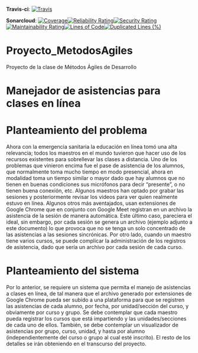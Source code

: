 __Travis-ci__: [![Travis](https://img.shields.io/travis/emendoza-216/emendoza-216_Proyecto_MetodosAgiles.svg)]()

__Sonarcloud__: [![Coverage](https://sonarcloud.io/api/project_badges/measure?project=emendoza-216_Proyecto_MetodosAgiles&metric=coverage)](https://sonarcloud.io/dashboard?id=emendoza-216_Proyecto_MetodosAgiles)[![Reliability Rating](https://sonarcloud.io/api/project_badges/measure?project=emendoza-216_Proyecto_MetodosAgiles&metric=reliability_rating)](https://sonarcloud.io/dashboard?id=emendoza-216_Proyecto_MetodosAgiles)[![Security Rating](https://sonarcloud.io/api/project_badges/measure?project=emendoza-216_Proyecto_MetodosAgiles&metric=security_rating)](https://sonarcloud.io/dashboard?id=emendoza-216_Proyecto_MetodosAgiles)[![Maintainability Rating](https://sonarcloud.io/api/project_badges/measure?project=emendoza-216_Proyecto_MetodosAgiles&metric=sqale_rating)](https://sonarcloud.io/dashboard?id=emendoza-216_Proyecto_MetodosAgiles)[![Lines of Code](https://sonarcloud.io/api/project_badges/measure?project=emendoza-216_Proyecto_MetodosAgiles&metric=ncloc)](https://sonarcloud.io/dashboard?id=emendoza-216_Proyecto_MetodosAgiles)[![Duplicated Lines (%)](https://sonarcloud.io/api/project_badges/measure?project=emendoza-216_Proyecto_MetodosAgiles&metric=duplicated_lines_density)](https://sonarcloud.io/dashboard?id=emendoza-216_Proyecto_MetodosAgiles)

# Proyecto_MetodosAgiles
Proyecto de la clase de Métodos Ágiles de Desarrollo

# Manejador de asistencias para clases en línea

# Planteamiento del problema
Ahora con la emergencia sanitaria la educación en línea tomó una alta relevancia; todos los
maestros en el mundo tuvieron que hacer uso de los recursos existentes para sobrellevar las clases
a distancia. Uno de los problemas que vinieron encima fue el pase de asistencia de los alumnos, que
normalmente toma mucho tiempo en modo presencial, ahora en modalidad toma un tiempo similar
o mayor dado que hay alumnos que no tienen en buenas condiciones sus micrófonos para decir
“presente”, o no tienen buena conexión, etc. Algunos maestros han optado por grabar las sesiones
y posteriormente revisar los videos para ver quien realmente estuvo en línea. Algunos otros más
aventajados, usan extensiones de Google Chrome que en conjunto con Google Meet registran en
un archivo la asistencia de la sesión de manera automática. Este último caso, pareciera el ideal, sin
embargo, por cada sesión se genera un archivo (ejemplo adjunto a este documento) lo que provoca
que no se tenga un solo concentrado de las asistencias a las sesiones sincrónicas. Por otro lado,
cuando un maestro tiene varios cursos, se puede complicar la administración de los registros de
asistencia, dado que sería un archivo por cada sesión de cada curso.

# Planteamiento del sistema
Por lo anterior, se requiere un sistema que permita el manejo de asistencias a clases en línea, de tal
manera que el archivo generado por extensiones de Google Chrome pueda ser subido a una
plataforma para que se registren las asistencias de cada alumno, por fecha, por unidad/sección del
curso, y obviamente por curso y grupo. Se debe contemplar que cada maestro pueda registrar los
cursos que está impartiendo y las unidades/secciones de cada uno de ellos. También, se debe
contemplar un visualizador de asistencias por grupo, curso, unidad, y hasta por alumno
(independientemente del curso o grupo al cual esté inscrito). El resto de los detalles se irán
obteniendo en el transcurso del proyecto.